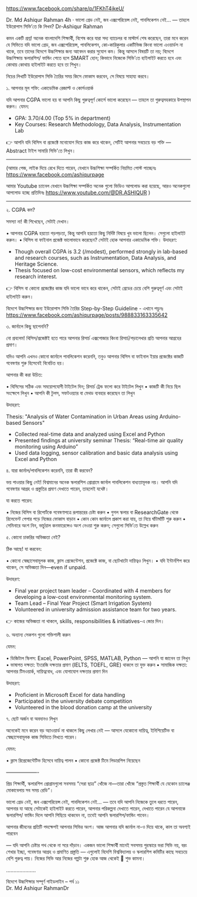 
https://www.facebook.com/share/p/1FKhT4ikeU/


Dr. Md Ashiqur Rahman
4h
 ·
ভালো গ্রেড নেই, জব এক্সপেরিয়েন্স নেই, পাবলিকেশন নেই… —  তাহলে ইউরোপাস সিভি’তে কি লিখব?
Dr-Ashiqur Rahman

কমন একটি প্রশ্ন! অনেক বাংলাদেশি শিক্ষার্থী, বিশেষ করে যারা সদ্য ব্যাচেলর বা মাস্টার্স শেষ করেছেন, তারা মনে করেন যে সিভিতে যদি ভালো গ্রেড, জব এক্সপেরিয়েন্স, পাবলিকেশন, কো-কারিকুলার একটিভিজ কিংবা ভালো এওয়ার্ডস না থাকে, তবে তাদের বিদেশে উচ্চশিক্ষার জন্য আবেদন করার সুযোগ কম। কিন্তু আসলে বিষয়টি তা নয়; বিদেশে উচ্চশিক্ষায় স্কলারশিপ/ ফান্ডিং পেতে হলে SMART হোন; কিভাবে নিজেকে সিভি'তে হাইলাইট করতে হবে এবং কোথায় কোথায় হাইলাইট করতে হবে তা শিখুন। 

নিচের লিখাটি ইউরোপাস সিভি তৈরির সময় কিসে ফোকাস করবেন, সে বিষয়ে সাহায্য করবে।

১. আপনার মূল শক্তি: একাডেমিক রেজাল্ট ও কোর্সওয়ার্ক

যদি আপনার CGPA ভালো হয় বা আপনি কিছু গুরুত্বপূর্ণ কোর্সে ভালো করেছেন — তাহলে তা গুরুত্বসহকারে উপস্থাপন করুন।
যেমন:

- GPA: 3.70/4.00 (Top 5% in department)
- Key Courses: Research Methodology, Data Analysis, Instrumentation Lab

👉  আপনি যদি থিসিস বা প্রজেক্টে মনোযোগ দিয়ে কাজ করে থাকেন, সেটিই আপনার সবচেয়ে বড় শক্তি — Abstract টাইপ সামারি সিভি'তে লিখুন।
________________________________________

(আমার পেজ, লাইক দিয়ে রেখে দিতে পারেন, যেখানে উচ্চশিক্ষা সম্পর্কিত নিয়মিত পোস্ট পাচ্ছেনঃ  https://www.facebook.com/ashiqurpage

আমার Youtube চ্যানেল যেখানে উচ্চশিক্ষা সম্পর্কিত অনেক গুলো ভিডিও আপলোড করা হয়েছে, আরও অনেকগুলো আপলোড হচ্ছে প্রতিদিনঃ https://www.youtube.com/@DR.ASHIQUR ) 

________________________________________

২. CGPA কম? 

সমস্যা না! কী শিখেছেন, সেটাই দেখান। 

• আপনার CGPA হয়তো গড়পড়তা, কিন্তু আপনি হয়তো কিছু নির্দিষ্ট বিষয়ে খুব ভালো ছিলেন। সেগুলো হাইলাইট করুন।
• থিসিস বা ফাইনাল প্রজেক্ট ভালোভাবে করেছেন? সেটাই হোক আপনার একাডেমিক শক্তি।
উদাহরণ:

- Though overall CGPA is 3.2 (/modest), performed strongly in lab-based and research courses, such as Instrumentation, Data Analysis, and Heritage Science.
- Thesis focused on low-cost environmental sensors, which reflects my research interest.

👉  থিসিস বা কোনো প্রজেক্টের কাজ যদি ভালো ভাবে করে থাকেন, সেটাই গ্রেডের চেয়ে বেশি গুরুত্বপূর্ণ এবং সেটাই হাইলাইট করুন।

বিদেশে উচ্চশিক্ষার জন্য ইউরোপাস সিভি তৈরির Step-by-Step Guideline - এখানে পড়ুনঃ https://www.facebook.com/ashiqurpage/posts/988833163335642

৩. জার্নালে কিছু ছাপেননি? 

নো প্রবলেম! থিসিস/প্রজেক্টই হতে পারে আপনার রিসার্চ এক্সপোজার কিংবা রিসার্চ/পড়ালেখার প্রতি আপনার আগ্রহের প্রমাণ।

যদিও আপনি এখনও কোনো জার্নালে পাবলিকেশন করেননি, তবুও আপনার থিসিস বা ফাইনাল ইয়ার প্রজেক্টের কাজটি গবেষণার শুরু হিসেবেই বিবেচিত হয়।

আপনার কী করা উচিত:

• থিসিসের সঠিক এবং সময়োপযোগী টাইটেল দিন; রিসার্চ ট্রেন্ড ফলো করে টাইটেল লিখুন 
• কাজটি কী নিয়ে ছিল সংক্ষেপে লিখুন
• আপনি কী টুলস, সফটওয়্যার বা মেথড ব্যবহার করেছেন তা লিখুন

উদাহরণ:

Thesis: "Analysis of Water Contamination in Urban Areas using Arduino-based Sensors"

- Collected real-time data and analyzed using Excel and Python
- Presented findings at university seminar
Thesis: “Real-time air quality monitoring using Arduino”
- Used data logging, sensor calibration and basic data analysis using Excel and Python

৪. যারা জার্নাল/পাবলিকেশন করেননি, তারা কী করবেন?

ভয় পাওয়ার কিছু নেই! বিশ্বমানের অনেক স্কলারশিপ প্রোগ্রামে জার্নাল পাবলিকেশন বাধ্যতামূলক নয়। আপনি যদি গবেষণার আগ্রহ ও প্রস্তুতির প্রমাণ দেখাতে পারেন, তাহলেই যথেষ্ট। 

যা করতে পারেন:

• নিজের থিসিস বা রিপোর্টকে গবেষণাপত্রে রূপান্তরের চেষ্টা করুন
• গুগল স্কলার বা ResearchGate থেকে রিলেভেন্ট পেপার পড়ে নিজের ফোকাস বাড়ান
• কোন কোন জার্নালে প্রকাশ করা যায়, তা নিয়ে ঘাঁটাঘাঁটি শুরু করুন
• সেমিনারে অংশ নিন, ভার্চুয়াল কনফারেন্সেও অংশ নেওয়া শুরু করুন; সেগুলো সিভি’তে উল্লেখ করুন

৫. কোনো চাকরির অভিজ্ঞতা নেই? 

ঠিক আছে! যা করবেন: 

• কোনো স্বেচ্ছাসেবামূলক কাজ, ক্লাস প্রেজেন্টেশন, প্রজেক্টে কাজ, বা ছোটখাটো দায়িত্বও লিখুন।
• যদি ইন্টার্নশিপ করে থাকেন, সে অভিজ্ঞতা দিন—even if unpaid.

উদাহরণ:

- Final year project team leader – Coordinated with 4 members for developing a low-cost environmental monitoring system.
- Team Lead – Final Year Project (Smart Irrigation System)
- Volunteered in university admission assistance team for two years.

👉  কাজের অভিজ্ঞতা না থাকলে, skills, responsibilities & initiatives-এ জোর দিন।

৬. অন্যান্য সেকশন গুলো শক্তিশালী করুন

যেমন: 

• ডিজিটাল স্কিলস: Excel, PowerPoint, SPSS, MATLAB, Python — আপনি যা জানেন তা লিখুন
• ভাষাগত দক্ষতা: ইংরেজি দক্ষতার প্রমাণ (IELTS, TOEFL, GRE) থাকলে তা যুক্ত করুন
• সামাজিক দক্ষতা: আপনার টিমওয়ার্ক, দায়িত্ববোধ, এবং যোগাযোগ দক্ষতার প্রমাণ দিন 

উদাহরণ:

- Proficient in Microsoft Excel for data handling
- Participated in the university debate competition
- Volunteered in the blood donation camp at the university

৭. ছোট অর্জন বা অবদানও লিখুন 

অনেকেই মনে করেন বড় অ্যাওয়ার্ড না থাকলে কিছু লেখার নেই — আসলে যেকোনো দায়িত্ব, ইনিশিয়েটিভ বা স্বেচ্ছাসেবামূলক কাজ সিভিতে লিখতে পারেন।

যেমন:

• ক্লাস রিপ্রেজেন্টেটিভ হিসেবে দায়িত্ব পালন
• কোনো প্রজেক্ট টিমে লিডারশিপ নিয়েছেন

——————-

প্রিয় শিক্ষার্থী, স্কলারশিপ প্রোগ্রামগুলো সবসময় “সেরা ছাত্র” খোঁজে না—তারা খোঁজে “প্রস্তুত শিক্ষার্থী যে যেকোন চ্যালেঞ্জ মোকাবেলায় সব সময় রেডি”।

ভালো গ্রেড নেই, জব এক্সপেরিয়েন্স নেই, পাবলিকেশন নেই… — তবে যদি আপনি নিজেকে তুলে ধরতে পারেন, আপনার যা আছে সেটাকেই হাইলাইট করতে পারেন, আপনার পরিকল্পনা দেখাতে পারেন, দেখাতে পারেন যে আপনাকে স্কলারশিপ/ ফান্ডিং দিলে আপনি পিছিয়ে থাকবেন না, তবেই আপনি স্কলারশিপ/ফান্ডিং পাবেন।

আপনার জীবনের প্রতিটি পদক্ষেপই আপনার সিভির অংশ। আজ আপনার যদি জার্নাল না-ও দিয়ে থাকে, কাল তা অবশ্যই পারবেন 

— যদি আপনি চেষ্টার পথ থেকে না সরে দাঁড়ান। একজন ভালো শিক্ষার্থী মানেই সবসময় পুরস্কারে ভরা সিভি নয়, বরং শেখার ইচ্ছা, গবেষণার আগ্রহ ও প্রমাণিত প্রস্তুতি — এগুলোই বিদেশি বিশ্ববিদ্যালয় ও স্কলারশিপ কমিটির কাছে সবচেয়ে বেশি গুরুত্ব পায়। নিজের সিভি আর নিজের গল্পটা শুরু হোক আজ থেকেই 🎯
শুভ কামনা। 

………………..

বিদেশে উচ্চশিক্ষার সম্পূর্ণ গাইডলাইন – পর্ব ১১  
Dr. Md Ashiqur RahmanDr